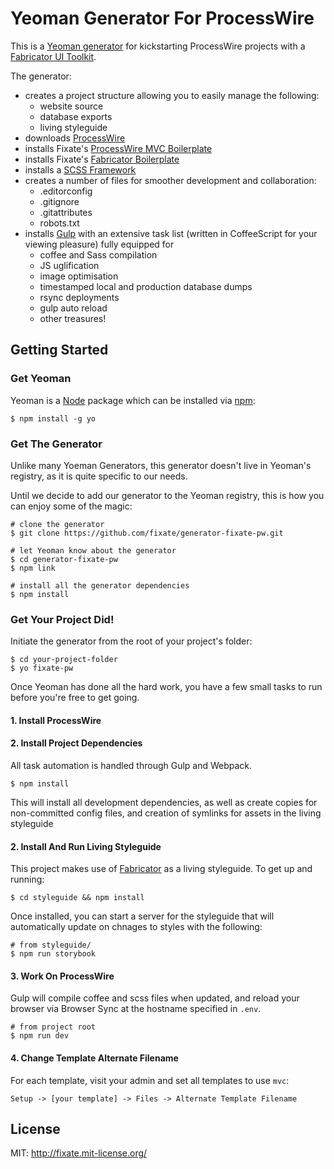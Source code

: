 # Yeoman Generator For ProcessWire

This is a [Yeoman generator](http://yeoman.io) for kickstarting ProcessWire projects with a [Fabricator UI Toolkit](https://github.com/fbrctr/fabricator).

The generator:

- creates a project structure allowing you to easily manage the following:
	- website source
	- database exports
	- living styleguide
- downloads [ProcessWire](http://processwire.com)
- installs Fixate's [ProcessWire MVC Boilerplate](http://github.com/fixate/pw-mvc-boilerplate)
- installs Fixate's [Fabricator Boilerplate](http://github.com/fixate/fixate-fabricator)
- installs a [SCSS Framework](http://github.com/larrybotha/styleguide)
- creates a number of files for smoother development and collaboration:
	- .editorconfig
	- .gitignore
	- .gitattributes
	- robots.txt
- installs [Gulp](http://gulpjs.com) with an extensive task list (written in CoffeeScript for your viewing pleasure) fully equipped for
	- coffee and Sass compilation
	- JS uglification
	- image optimisation
	- timestamped local and production database dumps
	- rsync deployments
	- gulp auto reload
	- other treasures!

## Getting Started

### Get Yeoman

Yeoman is a [Node](http://nodejs.org]) package which can be installed via [npm](http://npmks.org):

```
$ npm install -g yo
```

### Get The Generator

Unlike many Yoeman Generators, this generator doesn't live in Yeoman's registry, as it is quite specific to our needs.

Until we decide to add our generator to the Yeoman registry, this is how you can enjoy some of the magic:

```
# clone the generator
$ git clone https://github.com/fixate/generator-fixate-pw.git

# let Yeoman know about the generator
$ cd generator-fixate-pw
$ npm link

# install all the generator dependencies
$ npm install
```

### Get Your Project Did!

Initiate the generator from the root of your project's folder:

```
$ cd your-project-folder
$ yo fixate-pw
```

Once Yeoman has done all the hard work, you have a few small tasks to run before you're free to get going.

#### 1. Install ProcessWire

#### 2. Install Project Dependencies

All task automation is handled through Gulp and Webpack.

```shell
$ npm install
```

This will install all development dependencies, as well as create copies for non-committed config files, and creation of symlinks for assets in the living styleguide

#### 2. Install And Run Living Styleguide

This project makes use of [Fabricator](https://github.com/fbrctr/fabricator) as a living styleguide. To get up and running:

```shell
$ cd styleguide && npm install
```

Once installed, you can start a server for the styleguide that will automatically update on chnages to styles with the following:

```shell
# from styleguide/
$ npm run storybook
```

#### 3. Work On ProcessWire

Gulp will compile coffee and scss files when updated, and reload your browser via
Browser Sync at the hostname specified in `.env`.

```shell
# from project root
$ npm run dev
```

#### 4. Change Template Alternate Filename

For each template, visit your admin and set all templates to use `mvc`:

```
Setup -> [your template] -> Files -> Alternate Template Filename
```


## License

MIT: http://fixate.mit-license.org/
